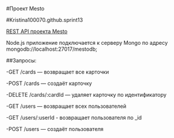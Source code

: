 #Проект Mesto

#Kristina100070.github.sprint13

[REST API проекта Mesto](https://github.com/Kristina100070/Kristina100070.github.sprint13)

Node.js приложение подключается к серверу Mongo по адресу mongodb://localhost:27017/mestodb;

##Запросы: 

-GET /cards — возвращает все карточки

-POST /cards — создаёт карточку

-DELETE /cards/:cardId — удаляет карточку по идентификатору

-GET /users — возвращает всех пользователей

-GET /users/:userId - возвращает пользователя по _id

-POST /users — создаёт пользователя
